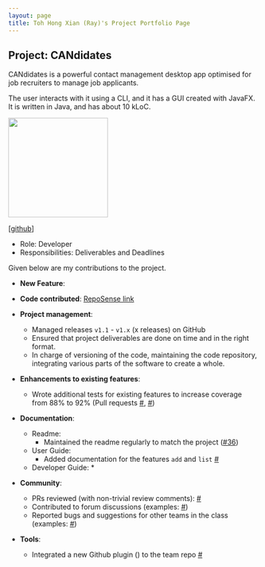 ```yaml
---
layout: page
title: Toh Hong Xian (Ray)'s Project Portfolio Page
---
```


## Project: CANdidates

CANdidates is a powerful contact management desktop app optimised for job recruiters to manage job applicants. 

The user interacts with it using a CLI, and it has a GUI created with JavaFX. It is written in Java, and has about 10 kLoC.

<img src="images/raythx98.png" width="200px">

[[github](https://github.com/raythx98)]
* Role: Developer
* Responsibilities: Deliverables and Deadlines

Given below are my contributions to the project.

* **New Feature**: 

* **Code contributed**: [RepoSense link](https://nus-cs2103-ay2021s1.github.io/tp-dashboard/#search=raythx98&sort=groupTitle&sortWithin=title&since=2020-08-14&timeframe=commit&mergegroup=&groupSelect=groupByAuthors&breakdown=false&tabOpen=false)

* **Project management**:
  * Managed releases `v1.1` - `v1.x` (x releases) on GitHub
  * Ensured that project deliverables are done on time and in the right format.
  * In charge of versioning of the code, maintaining the code repository, integrating various parts of the software to create a whole.

* **Enhancements to existing features**:
  * Wrote additional tests for existing features to increase coverage from 88% to 92% (Pull requests [\#](), [\#]())

* **Documentation**:
  * Readme:
    * Maintained the readme regularly to match the project ([\#36](https://github.com/AY2021S1-CS2103T-T17-3/tp/pull/36))
  * User Guide:
    * Added documentation for the features `add` and `list` [\#]()
  * Developer Guide:
    * 

* **Community**:
  * PRs reviewed (with non-trivial review comments): [\#]()
  * Contributed to forum discussions (examples: [#]())
  * Reported bugs and suggestions for other teams in the class (examples: [#]())

* **Tools**:
  * Integrated a new Github plugin () to the team repo [\#]()